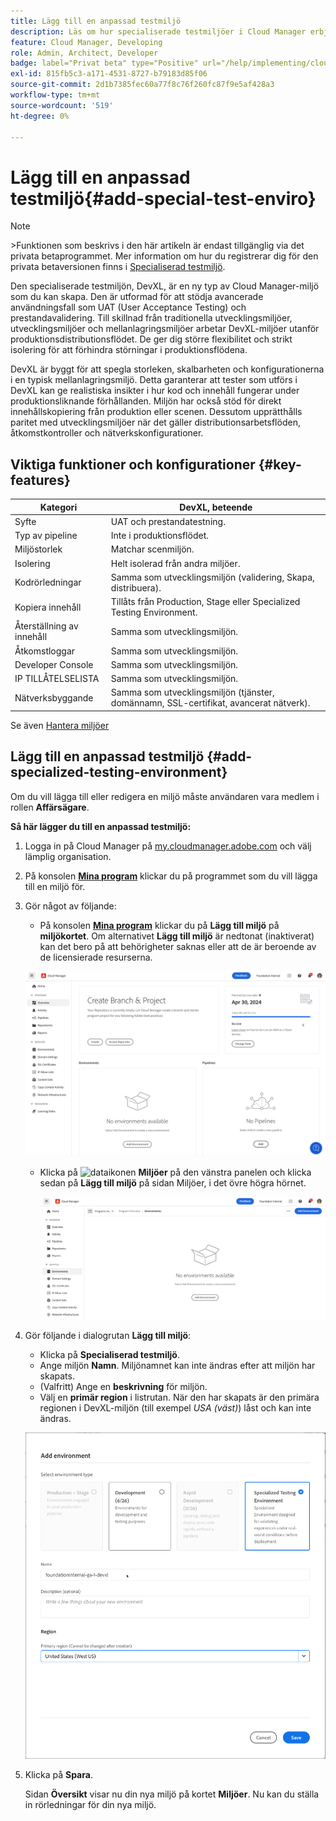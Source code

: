 ```yaml
---
title: Lägg till en anpassad testmiljö
description: Läs om hur specialiserade testmiljöer i Cloud Manager erbjuder ett dedikerat utrymme för att validera funktioner under nära produktionsförhållanden, idealiskt för stresstestning och avancerade kontroller före driftsättning.
feature: Cloud Manager, Developing
role: Admin, Architect, Developer
badge: label="Privat beta" type="Positive" url="/help/implementing/cloud-manager/release-notes/current.md#gitlab-bitbucket"
exl-id: 815fb5c3-a171-4531-8727-b79183d85f06
source-git-commit: 2d1b7385fec60a77f8c76f260fc87f9e5af428a3
workflow-type: tm+mt
source-wordcount: '519'
ht-degree: 0%

---
```


# Lägg till en anpassad testmiljö{#add-special-test-enviro}

>[!NOTE]
>
>&#x200B;>Funktionen som beskrivs i den här artikeln är endast tillgänglig via det privata betaprogrammet. Mer information om hur du registrerar dig för den privata betaversionen finns i [Specialiserad testmiljö](/help/implementing/cloud-manager/release-notes/current.md#specialized-test-environment).

Den specialiserade testmiljön, DevXL, är en ny typ av Cloud Manager-miljö som du kan skapa. Den är utformad för att stödja avancerade användningsfall som UAT (User Acceptance Testing) och prestandavalidering. Till skillnad från traditionella utvecklingsmiljöer, utvecklingsmiljöer och mellanlagringsmiljöer arbetar DevXL-miljöer utanför produktionsdistributionsflödet. De ger dig större flexibilitet och strikt isolering för att förhindra störningar i produktionsflödena.

DevXL är byggt för att spegla storleken, skalbarheten och konfigurationerna i en typisk mellanlagringsmiljö. Detta garanterar att tester som utförs i DevXL kan ge realistiska insikter i hur kod och innehåll fungerar under produktionsliknande förhållanden. Miljön har också stöd för direkt innehållskopiering från produktion eller scenen. Dessutom upprätthålls paritet med utvecklingsmiljöer när det gäller distributionsarbetsflöden, åtkomstkontroller och nätverkskonfigurationer.

## Viktiga funktioner och konfigurationer {#key-features}

| Kategori | DevXL, beteende |
| --- | --- |
| Syfte | UAT och prestandatestning. |
| Typ av pipeline | Inte i produktionsflödet. |
| Miljöstorlek | Matchar scenmiljön. |
| Isolering | Helt isolerad från andra miljöer. |
| Kodrörledningar | Samma som utvecklingsmiljön (validering, Skapa, distribuera). |
| Kopiera innehåll | Tillåts från Production, Stage eller Specialized Testing Environment. |
| Återställning av innehåll | Samma som utvecklingsmiljön. |
| Åtkomstloggar | Samma som utvecklingsmiljön. |
| Developer Console | Samma som utvecklingsmiljön. |
| IP TILLÅTELSELISTA | Samma som utvecklingsmiljön. |
| Nätverksbyggande | Samma som utvecklingsmiljön (tjänster, domännamn, SSL-certifikat, avancerat nätverk). |

Se även [Hantera miljöer](/help/implementing/cloud-manager/manage-environments.md)

## Lägg till en anpassad testmiljö {#add-specialized-testing-environment}

Om du vill lägga till eller redigera en miljö måste användaren vara medlem i rollen **Affärsägare**.

**Så här lägger du till en anpassad testmiljö:**

1. Logga in på Cloud Manager på [my.cloudmanager.adobe.com](https://my.cloudmanager.adobe.com/) och välj lämplig organisation.

1. På konsolen **[Mina program](/help/implementing/cloud-manager/navigation.md#my-programs)** klickar du på programmet som du vill lägga till en miljö för.

1. Gör något av följande:

   * På konsolen **[Mina program](/help/implementing/cloud-manager/navigation.md#my-programs)** klickar du på **Lägg till miljö** på **miljökortet**.
Om alternativet **Lägg till miljö** är nedtonat (inaktiverat) kan det bero på att behörigheter saknas eller att de är beroende av de licensierade resurserna.

   ![Miljökort](assets/no-environments.png)

   * Klicka på ![dataikonen](https://spectrum.adobe.com/static/icons/workflow_18/Smock_Data_18_N.svg) **Miljöer** på den vänstra panelen och klicka sedan på **Lägg till miljö** på sidan Miljöer, i det övre högra hörnet.

     ![Fliken Miljö](assets/environments-tab.png)

1. Gör följande i dialogrutan **Lägg till miljö**:

   * Klicka på **Specialiserad testmiljö**.
   * Ange miljön **Namn**. Miljönamnet kan inte ändras efter att miljön har skapats.
   * (Valfritt) Ange en **beskrivning** för miljön.
   * Välj en **primär region** i listrutan. När den har skapats är den primära regionen i DevXL-miljön (till exempel *USA (väst)*) låst och kan inte ändras.

   ![Dialogrutan Lägg till miljö med alternativknappen Specialiserad testmiljö markerad](assets/specialized-test-environment.png)

1. Klicka på **Spara**.

   Sidan **Översikt** visar nu din nya miljö på kortet **Miljöer**. Nu kan du ställa in rörledningar för din nya miljö.
